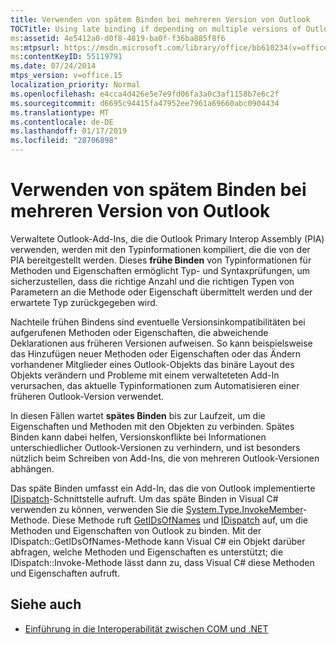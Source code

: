 ```yaml
---
title: Verwenden von spätem Binden bei mehreren Version von Outlook
TOCTitle: Using late binding if depending on multiple versions of Outlook
ms:assetid: 4e5412a0-d0f8-4819-ba0f-f36ba885f8f6
ms:mtpsurl: https://msdn.microsoft.com/library/office/bb610234(v=office.15)
ms:contentKeyID: 55119791
ms.date: 07/24/2014
mtps_version: v=office.15
localization_priority: Normal
ms.openlocfilehash: e4cca4d426e5e7e9fd06fa3a0c3af1158b7e6c2f
ms.sourcegitcommit: d6695c94415fa47952ee7961a69660abc0904434
ms.translationtype: MT
ms.contentlocale: de-DE
ms.lasthandoff: 01/17/2019
ms.locfileid: "28706898"
---
```

# <a name="using-late-binding-if-depending-on-multiple-versions-of-outlook"></a>Verwenden von spätem Binden bei mehreren Version von Outlook

Verwaltete Outlook-Add-Ins, die die Outlook Primary Interop Assembly (PIA) verwenden, werden mit den Typinformationen kompiliert, die die von der PIA bereitgestellt werden. Dieses **frühe Binden** von Typinformationen für Methoden und Eigenschaften ermöglicht Typ- und Syntaxprüfungen, um sicherzustellen, dass die richtige Anzahl und die richtigen Typen von Parametern an die Methode oder Eigenschaft übermittelt werden und der erwartete Typ zurückgegeben wird. 

Nachteile frühen Bindens sind eventuelle Versionsinkompatibilitäten bei aufgerufenen Methoden oder Eigenschaften, die abweichende Deklarationen aus früheren Versionen aufweisen. So kann beispielsweise das Hinzufügen neuer Methoden oder Eigenschaften oder das Ändern vorhandener Mitglieder eines Outlook-Objekts das binäre Layout des Objekts verändern und Probleme mit einem verwalteteten Add-In verursachen, das aktuelle Typinformationen zum Automatisieren einer früheren Outlook-Version verwendet. 

In diesen Fällen wartet **spätes Binden** bis zur Laufzeit, um die Eigenschaften und Methoden mit den Objekten zu verbinden. Spätes Binden kann dabei helfen, Versionskonflikte bei Informationen unterschiedlicher Outlook-Versionen zu verhindern, und ist besonders nützlich beim Schreiben von Add-Ins, die von mehreren Outlook-Versionen abhängen.

Das späte Binden umfasst ein Add-In, das die von Outlook implementierte [IDispatch](https://docs.microsoft.com/windows/desktop/api/oaidl/nn-oaidl-idispatch)-Schnittstelle aufruft. Um das späte Binden in Visual C\# verwenden zu können, verwenden Sie die [System.Type.InvokeMember](https://docs.microsoft.com/dotnet/api/system.type.invokemember?view=netframework-4.7.2)-Methode. Diese Methode ruft [GetIDsOfNames](https://docs.microsoft.com/windows/desktop/api/oaidl/nf-oaidl-idispatch-getidsofnames) und [IDispatch](https://docs.microsoft.com/windows/desktop/api/oaidl/nf-oaidl-idispatch-invoke) auf, um die Methoden und Eigenschaften von Outlook zu binden. Mit der IDispatch::GetIDsOfNames-Methode kann Visual C\# ein Objekt darüber abfragen, welche Methoden und Eigenschaften es unterstützt; die IDispatch::Invoke-Methode lässt dann zu, dass Visual C\# diese Methoden und Eigenschaften aufruft. 

<!-- PAGES 404 
For more information about using late binding in C\#, see [KB 302902: Binding for Office Automation Servers with Visual C\# .NET](https://go.microsoft.com/fwlink/?linkid=88971). For more information about using late binding in Visual Basic, see [KB 304661: How to Use Visual Basic .NET for Binding for Office Automation Servers](https://go.microsoft.com/fwlink/?linkid=88972).

Note that late binding requires obtaining a DispID for every method or property, so late binding generally does not perform as well as early binding. For more information about how early binding compares with late binding, see [KB 245115: Using Early Binding and Late Binding in Automation](https://go.microsoft.com/fwlink/?linkid=88973). -->

## <a name="see-also"></a>Siehe auch

- [Einführung in die Interoperabilität zwischen COM und .NET](introduction-to-interoperability-between-com-and-net.md)

